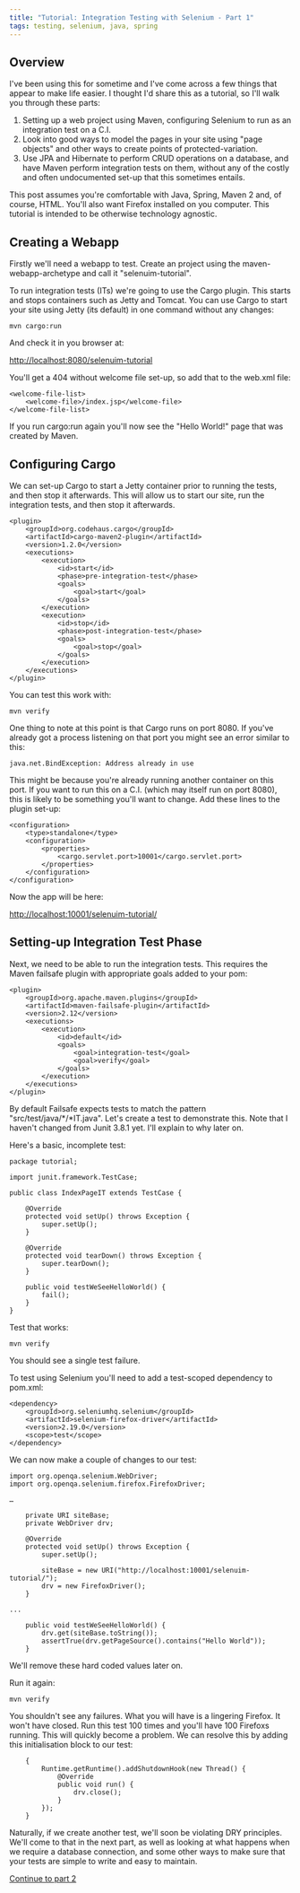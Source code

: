 ```yaml
---
title: "Tutorial: Integration Testing with Selenium - Part 1"
tags: testing, selenium, java, spring
---
```

<h2>Overview</h2>

I've been using this for sometime and I've come across a few things that appear to make life easier. I thought I'd share this as a tutorial, so I'll walk you through these parts:

<ol>
<li>Setting up a web project using Maven, configuring Selenium to run as an integration test on a C.I.</li>
<li>Look into good ways to model the pages in your site using "page objects" and other ways to create points of protected-variation.</li>
<li>Use JPA and Hibernate to perform CRUD operations on a database, and have Maven perform integration tests on them, without any of the costly and often undocumented set-up that this sometimes entails.</li>
</ol>

This post assumes you're comfortable with Java, Spring, Maven 2 and, of course, HTML. You'll also want Firefox installed on you computer. This tutorial is intended to be otherwise technology agnostic.

<h2>Creating a Webapp</h2>

Firstly we'll need a webapp to test. Create an project using the maven-webapp-archetype and call it "selenuim-tutorial".

To run integration tests (ITs) we're going to use the Cargo plugin. This starts and stops containers such as Jetty and Tomcat. You can use Cargo to start your site using Jetty (its default) in one command without any changes:

	mvn cargo:run

And check it in you browser at:

<a href="http://localhost:8080/selenuim-tutorial">http://localhost:8080/selenuim-tutorial</a>

You'll get a 404 without welcome file set-up, so add that to the web.xml file:

	<welcome-file-list>
		<welcome-file>/index.jsp</welcome-file>
	</welcome-file-list>

If you run cargo:run again you'll now see the "Hello World!" page that was created by Maven.

<h2>Configuring Cargo</h2>

We can set-up Cargo to start a Jetty container prior to running the tests, and then stop it afterwards. This will allow us to start our site, run the integration tests, and then stop it afterwards.

	<plugin>
		<groupId>org.codehaus.cargo</groupId>
		<artifactId>cargo-maven2-plugin</artifactId>
		<version>1.2.0</version>
		<executions>
			<execution>
				<id>start</id>
				<phase>pre-integration-test</phase>
				<goals>
					<goal>start</goal>
				</goals>
			</execution>
			<execution>
				<id>stop</id>
				<phase>post-integration-test</phase>
				<goals>
					<goal>stop</goal>
				</goals>
			</execution>
		</executions>
	</plugin>

You can test this work with:

	mvn verify

One thing to note at this point is that Cargo runs on port 8080. If you've already got a process listening on that port you might see an error similar to this:

	java.net.BindException: Address already in use

This might be because you're already running another container on this port. If you want to run this on a C.I. (which may itself run on port 8080), this is likely to be something you'll want to change. Add these lines to the plugin set-up:

	<configuration>
		<type>standalone</type>
		<configuration>
			<properties>
				<cargo.servlet.port>10001</cargo.servlet.port>
			</properties>
		</configuration>
	</configuration>

Now the app will be here:

<a href="http://localhost:10001/selenuim-tutorial/">http://localhost:10001/selenuim-tutorial/</a>

<h2>Setting-up Integration Test Phase</h2>

Next, we need to be able to run the integration tests. This requires the Maven failsafe plugin with appropriate goals added to your pom:

	<plugin>
		<groupId>org.apache.maven.plugins</groupId>
		<artifactId>maven-failsafe-plugin</artifactId>
		<version>2.12</version>
		<executions>
			<execution>
				<id>default</id>
				<goals>
					<goal>integration-test</goal>
					<goal>verify</goal>
				</goals>
			</execution>
		</executions>
	</plugin>

By default Failsafe expects tests to match the pattern "src/test/java/*/*IT.java".  Let's create a test to demonstrate this. Note that I haven't changed from Junit 3.8.1 yet. I'll explain to why later on.

Here's a basic, incomplete test:

	package tutorial;
	
	import junit.framework.TestCase;
	
	public class IndexPageIT extends TestCase {
	
		@Override
		protected void setUp() throws Exception {
			super.setUp();
		}
	
		@Override
		protected void tearDown() throws Exception {
			super.tearDown();
		}
		
		public void testWeSeeHelloWorld() {
			fail();
		}
	}

Test that works:
	
	mvn verify

You should see a single test failure. 

To test using Selenium you'll need to add a test-scoped dependency to pom.xml:

	<dependency>
		<groupId>org.seleniumhq.selenium</groupId>
		<artifactId>selenium-firefox-driver</artifactId>
		<version>2.19.0</version>
		<scope>test</scope>
	</dependency>

We can now make a couple of changes to our test:

	import org.openqa.selenium.WebDriver;
	import org.openqa.selenium.firefox.FirefoxDriver;
	
	…
	
		private URI siteBase;
		private WebDriver drv;
	
		@Override
		protected void setUp() throws Exception {
			super.setUp();
	
			siteBase = new URI("http://localhost:10001/selenuim-tutorial/");
			drv = new FirefoxDriver();
		}
	
	...
	
		public void testWeSeeHelloWorld() {
			drv.get(siteBase.toString());
			assertTrue(drv.getPageSource().contains("Hello World"));
		}

We'll remove these hard coded values later on.

Run it again:

	mvn verify

You shouldn't see any failures. What you will have is a lingering Firefox. It won't have closed. Run this test 100 times and you'll have 100 Firefoxs running. This will quickly become a problem. We can resolve this by adding this initialisation block to our test:

		{
			Runtime.getRuntime().addShutdownHook(new Thread() {
				@Override
				public void run() {
					drv.close();
				}
			});
		}

Naturally, if we create another test, we'll soon be violating DRY principles. We'll come to that in the next part, as well as looking at what happens when we require a database connection, and some other ways to make sure that your tests are simple to write and easy to maintain.

<a href="/content/tutorial-integration-testing-selenium-part-2">Continue to part 2</a>
